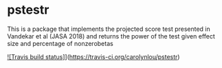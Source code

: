 # pstestr
This is a package that implements the projected score test presented in Vandekar et al (JASA 2018) and returns the power of the test given effect size and percentage of nonzerobetas

[![Travis build status]](https://travis-ci.org/carolynlou/pstestr.svg?branch=master)](https://travis-ci.org/carolynlou/pstestr)
